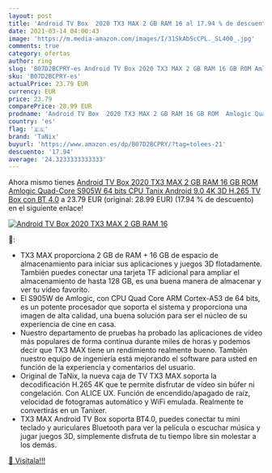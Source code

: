 ```yaml
---
layout: post
title: 'Android TV Box  2020 TX3 MAX 2 GB RAM 16 al 17.94 % de descuento'
date: 2021-03-14 04:00:43
image: 'https://m.media-amazon.com/images/I/31SkAbScCPL._SL400_.jpg'
comments: true
category: ofertas
author: ring
slug: 'B07D2BCPRY-es Android TV Box 2020 TX3 MAX 2 GB RAM 16 GB ROM Amlogic...'
sku: 'B07D2BCPRY-es'
actualPrice: 23.79 EUR
currency: EUR
price: 23.79
comparePrice: 28.99 EUR
prodname: 'Android TV Box  2020 TX3 MAX 2 GB RAM 16 GB ROM  Amlogic Quad-Core S905W 64 bits CPU  Tanix Android 9.0 4K 3D H.265 TV Box con BT 4.0'
country: 'es'
flag: '🇪🇸'
brand: 'TaNix'
buyurl: 'https://www.amazon.es/dp/B07D2BCPRY/?tag=tolees-21'
descuento: '17.94'
average: '24.3233333333333'
---
```


Ahora mismo tienes [Android TV Box  2020 TX3 MAX 2 GB RAM 16 GB ROM  Amlogic Quad-Core S905W 64 bits CPU  Tanix Android 9.0 4K 3D H.265 TV Box con BT 4.0](https://www.amazon.es/dp/B07D2BCPRY/?tag=tolees-21) a 23.79 EUR (original: 28.99 EUR) (17.94 %  de descuento) en el siguiente enlace!

[![Android TV Box  2020 TX3 MAX 2 GB RAM 16](https://m.media-amazon.com/images/I/31SkAbScCPL._SL400_.jpg)](https://www.amazon.es/dp/B07D2BCPRY/?tag=tolees-21)

🔎:

- TX3 MAX proporciona 2 GB de RAM + 16 GB de espacio de almacenamiento para iniciar sus aplicaciones y juegos 3D flotadamente. También puedes conectar una tarjeta TF adicional para ampliar el almacenamiento de hasta 128 GB, es una buena manera de almacenar y ver tu vídeo favorito.
- El S905W de Amlogic, con CPU Quad Core ARM Cortex-A53 de 64 bits, es un potente procesador que soporta el sistema y proporciona una imagen de alta calidad, una buena solución para ser el núcleo de su experiencia de cine en casa.
- Nuestro departamento de pruebas ha probado las aplicaciones de vídeo más populares de forma continua durante miles de horas y podemos decir que TX3 MAX tiene un rendimiento realmente bueno. También nuestro equipo de ingeniería está mejorando el software para usted en función de la experiencia y comentarios del usuario.
- Original de TaNix, la nueva caja de TV TX3 MAX soporta la decodificación H.265 4K que te permite disfrutar de vídeo sin búfer ni congelación. Con ALICE UX. Función de encendido/apagado de raíz, velocidad de fotogramas automático y WiFi emulada. Realmente te convertirás en un Tanixer.
- TX3 MAX Android TV Box soporta BT4.0, puedes conectar tu mini teclado y auriculares Bluetooth para ver la película o escuchar música y jugar juegos 3D, simplemente disfruta de tu tiempo libre sin molestar a los demás.

[🛒 Visítala!!!](https://www.amazon.es/dp/B07D2BCPRY/?tag=tolees-21)

